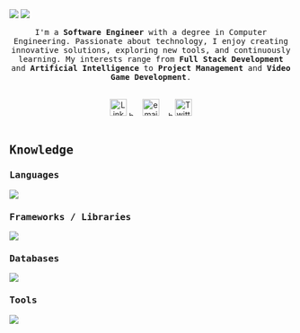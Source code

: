 <img src="https://readme-typing-svg.demolab.com?font=Fira+Code&weight=500&size=40&duration=2000&color=FFFFFF&center=true&vCenter=true&multiline=true&repeat=false&width=1300&height=60&lines=Ariel+Silva" />
<img src="https://readme-typing-svg.demolab.com?font=Fira+Code&weight=200&size=20&duration=3500&color=FFFFFF&center=true&vCenter=true&multiline=true&repeat=false&width=1300&height=40&lines=Software+Engineer" />
<p align="center"><samp>
    I'm a <strong>Software Engineer</strong> with a degree in Computer Engineering.
    Passionate about technology, I enjoy creating innovative solutions, exploring new tools, and continuously learning.
    My interests range from <strong>Full Stack Development</strong> and <strong>Artificial Intelligence</strong>
    to <strong>Project Management</strong> and <strong>Video Game Development</strong>.
</samp></p>
<br>
<div align="center">
    <a href="https://www.linkedin.com/in/arielsilvar/" target="_blank" style="text-decoration: none; underline: none;">
        <img style="width: 30px;" src="https://skillicons.dev/icons?i=linkedin" alt="LinkedIn" />
    </a>
    <img style="width: 8px;" src="https://skillicons.dev/icons?i=b" alt="blank space" />
    <a href="mailto:arielsilvar.dev@gmail.com" target="_blank" style="text-decoration: none; underline: none; margin: 0 12px;">
        <img style="width: 30px;" src="https://skillicons.dev/icons?i=gmail" alt="email" />
    </a>
    <img style="width: 8px;" src="https://skillicons.dev/icons?i=b" alt="blank space" />
    <a href="https://x.com/alwexis_dev" target="_blank" style="text-decoration: none; underline: none;">
        <img style="width: 30px;" src="https://skillicons.dev/icons?i=twitter" alt="Twitter / X" />
    </a>
</div>

<br>

<h2 align="start"><samp>Knowledge</samp></h3>
<h3 align="start"><samp>Languages</samp></h3>
<img src="https://skillicons.dev/icons?i=js,ts,py,java" />

<h3 align="start"><samp>Frameworks / Libraries</samp></h3>
<img src="https://skillicons.dev/icons?i=astro,angular,react,tailwind,tensorflow,django,fastapi,express" />

<h3 align="start"><samp>Databases</samp></h3>
<img src="https://skillicons.dev/icons?i=mongodb,mysql" />

<h3 align="start"><samp>Tools</samp></h3>
<img src="https://skillicons.dev/icons?i=git,github,figma,vscode" />

<br>
